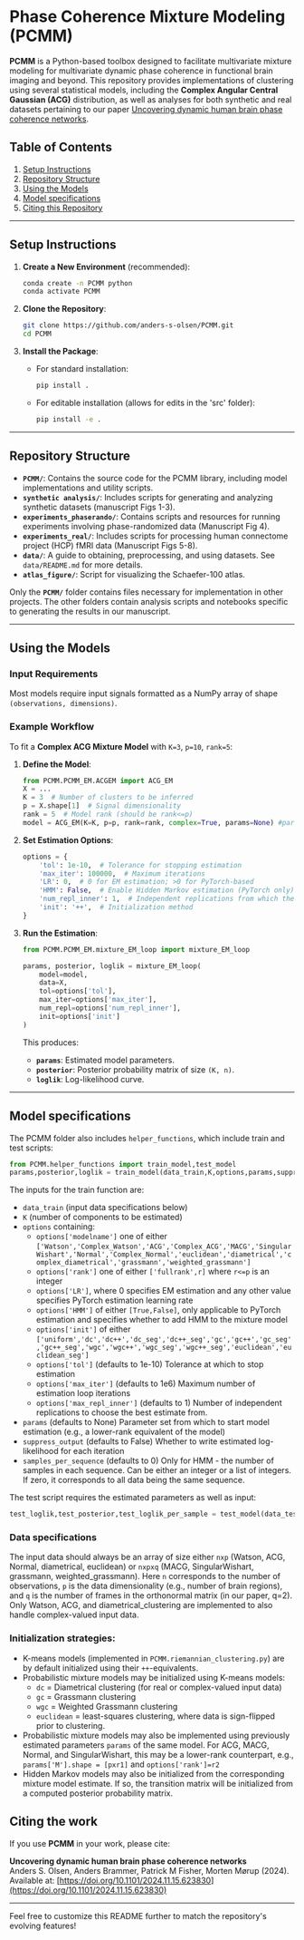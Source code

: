 # Phase Coherence Mixture Modeling (PCMM)

**PCMM** is a Python-based toolbox designed to facilitate multivariate mixture modeling for multivariate dynamic phase coherence in functional brain imaging and beyond. This repository provides implementations of clustering using several statistical models, including the **Complex Angular Central Gaussian (ACG)** distribution, as well as analyses for both synthetic and real datasets pertaining to our paper [Uncovering dynamic human brain phase coherence networks](https://www.biorxiv.org/content/10.1101/2024.11.15.623830v1). 

## Table of Contents
1. [Setup Instructions](#setup-instructions)
2. [Repository Structure](#repository-structure)
3. [Using the Models](#using-the-models)
4. [Model specifications](#model-specifications)
5. [Citing this Repository](#citing-the-work)

---

## Setup Instructions

1. **Create a New Environment** (recommended):
    ```bash
    conda create -n PCMM python
    conda activate PCMM
    ```

2. **Clone the Repository**:
    ```bash
    git clone https://github.com/anders-s-olsen/PCMM.git
    cd PCMM
    ```

3. **Install the Package**:
    - For standard installation:
        ```bash
        pip install .
        ```
    - For editable installation (allows for edits in the 'src' folder):
        ```bash
        pip install -e .
        ```

---

## Repository Structure

- **`PCMM/`**: Contains the source code for the PCMM library, including model implementations and utility scripts.
- **`synthetic analysis/`**: Includes scripts for generating and analyzing synthetic datasets (manuscript Figs 1-3).
- **`experiments_phaserando/`**: Contains scripts and resources for running experiments involving phase-randomized data (Manuscript Fig 4).
- **`experiments_real/`**: Includes scripts for processing human connectome project (HCP) fMRI data (Manuscript Figs 5-8).
- **`data/`**: A guide to obtaining, preprocessing, and using datasets. See `data/README.md` for more details.
- **`atlas_figure/`**: Script for visualizing the Schaefer-100 atlas.

Only the **`PCMM/`** folder contains files necessary for implementation in other projects. The other folders contain analysis scripts and notebooks specific to generating the results in our manuscript. 

---

## Using the Models

### Input Requirements
Most models require input signals formatted as a NumPy array of shape `(observations, dimensions)`.

### Example Workflow
To fit a **Complex ACG Mixture Model** with `K=3`, `p=10`, `rank=5`:
1. **Define the Model**:
    ```python
    from PCMM.PCMM_EM.ACGEM import ACG_EM
    X = ...
    K = 3  # Number of clusters to be inferred
    p = X.shape[1]  # Signal dimensionality
    rank = 5  # Model rank (should be rank<=p)
    model = ACG_EM(K=K, p=p, rank=rank, complex=True, params=None) #params can be included to start estimation from a specific parameter setting
    ```

2. **Set Estimation Options**:
    ```python
    options = {
        'tol': 1e-10,  # Tolerance for stopping estimation
        'max_iter': 100000,  # Maximum iterations
        'LR': 0,  # 0 for EM estimation; >0 for PyTorch-based
        'HMM': False,  # Enable Hidden Markov estimation (PyTorch only)
        'num_repl_inner': 1,  # Independent replications from which the best estimate is selected
        'init': '++',  # Initialization method
    }
    ```

3. **Run the Estimation**:
    ```python
    from PCMM.PCMM_EM.mixture_EM_loop import mixture_EM_loop

    params, posterior, loglik = mixture_EM_loop(
        model=model,
        data=X, 
        tol=options['tol'], 
        max_iter=options['max_iter'], 
        num_repl=options['num_repl_inner'], 
        init=options['init']
    )
    ```

    This produces:
    - **`params`**: Estimated model parameters.
    - **`posterior`**: Posterior probability matrix of size `(K, n)`.
    - **`loglik`**: Log-likelihood curve.

---

## Model specifications

The PCMM folder also includes `helper_functions`, which include train and test scripts:
``` python
from PCMM.helper_functions import train_model,test_model
params,posterior,loglik = train_model(data_train,K,options,params,suppress_output,samples_per_sequence)
```
The inputs for the train function are:
- `data_train` (input data specifications below)
- `K` (number of components to be estimated)
- `options` containing:
    - `options['modelname']` one of either `['Watson','Complex_Watson','ACG','Complex_ACG','MACG','SingularWishart','Normal','Complex_Normal','euclidean','diametrical','complex_diametrical','grassmann','weighted_grassmann']`
    - `options['rank']` one of either `['fullrank',r]` where `r<=p` is an integer
    - `options['LR']`, where 0 specifies EM estimation and any other value specifies PyTorch estimation learning rate
    - `options['HMM']` of either `[True,False]`, only applicable to PyTorch estimation and specifies whether to add HMM to the mixture model
    - `options['init']` of either `['uniform','dc','dc++','dc_seg','dc++_seg','gc','gc++','gc_seg','gc++_seg','wgc','wgc++','wgc_seg','wgc++_seg','euclidean','euclidean_seg']`
    - `options['tol']` (defaults to 1e-10) Tolerance at which to stop estimation
    - `options['max_iter']` (defaults to 1e6) Maximum number of estimation loop iterations
    - `options['max_repl_inner']` (defaults to 1) Number of independent replications to choose the best estimate from.
- `params` (defaults to None) Parameter set from which to start model estimation (e.g., a lower-rank equivalent of the model)
- `suppress_output` (defaults to False) Whether to write estimated log-likelihood for each iteration
- `samples_per_sequence` (defaults to 0) Only for HMM - the number of samples in each sequence. Can be either an integer or a list of integers. If zero, it corresponds to all data being the same sequence. 

The test script requires the estimated parameters as well as input:
``` python
test_loglik,test_posterior,test_loglik_per_sample = test_model(data_test,params,K,options)
```

### Data specifications
The input data should always be an array of size either `nxp` (Watson, ACG, Normal, diametrical, euclidean) or `nxpxq` (MACG, SingularWishart, grassmann, weighted_grassmann). Here `n` corresponds to the number of observations, `p` is the data dimensionality (e.g., number of brain regions), and `q` is the number of frames in the orthonormal matrix (in our paper, q=2). Only Watson, ACG, and diametrical_clustering are implemented to also handle complex-valued input data. 

### Initialization strategies:
- K-means models (implemented in `PCMM.riemannian_clustering.py`) are by default initialized using their `++`-equivalents.
- Probabilistic mixture models may be initialized using K-means models:
    - `dc` = Diametrical clustering (for real or complex-valued input data)
    - `gc` = Grassmann clustering
    - `wgc` = Weighted Grassmann clustering
    - `euclidean` = least-squares clustering, where data is sign-flipped prior to clustering.
- Probabilistic mixture models may also be implemented using previously estimated parameters `params` of the same model. For ACG, MACG, Normal, and SingularWishart, this may be a lower-rank counterpart, e.g., `params['M'].shape = [pxr1]` and `options['rank']=r2`
- Hidden Markov models may also be initialized from the corresponding mixture model estimate. If so, the transition matrix will be initialized from a computed posterior probability matrix.


## Citing the work

If you use **PCMM** in your work, please cite:

**Uncovering dynamic human brain phase coherence networks**  
Anders S. Olsen, Anders Brammer, Patrick M Fisher, Morten Mørup (2024).  
Available at: [https://doi.org/10.1101/2024.11.15.623830](https://doi.org/10.1101/2024.11.15.623830)

---

Feel free to customize this README further to match the repository's evolving features!
